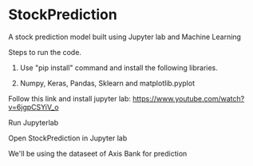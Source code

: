# StockPrediction

A stock prediction model built using Jupyter lab and Machine Learning

Steps to run the code.

1. Use "pip install" command and install the following libraries.

3. Numpy, Keras, Pandas, Sklearn and matplotlib.pyplot

Follow this link and install jupyter lab: https://www.youtube.com/watch?v=6jgpCSYiV_o

Run Jupyterlab

Open StockPrediction in Jupyter lab

We'll be using the dataseet of Axis Bank for prediction
